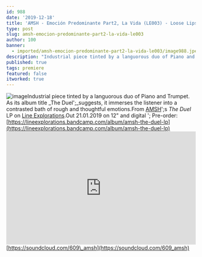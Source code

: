 ```yaml
---
id: 988
date: '2019-12-18'
title: 'AMSH - Emoción Predominante Part2, La Vida (LE003) - Loose Lips'
type: post
slug: amsh-emocion-predominante-part2-la-vida-le003
author: 100
banner:
  - imported/amsh-emocion-predominante-part2-la-vida-le003/image988.jpeg
description: "Industrial piece tinted by a languorous duo of Piano and Trumpet. As its album title The Duel\_suggests, it immerses the listener into a contrasted bath of rough and thoughtful emotions. From AMSH's The Duel LP on Line Explorations. Out 21.01.2019 on 12\" and digital – Pre-order: https://lineexplorations.bandcamp.com/album/amsh-the-duel-lp https://soundcloud.com/609_amsh [...]Read More..."
published: true
tags: premiere
featured: false
itworked: true
---
```

![image](../imported/amsh-emocion-predominante-part2-la-vida-le003/image988.jpeg)Industrial piece tinted by a languorous duo of Piano and Trumpet. As its album title _The Duel';_suggests, it immerses the listener into a contrasted bath of rough and thoughtful emotions.From [AMSH](https://soundcloud.com/609_amsh)';s _The Duel_ LP on [Line Explorations](https://lineexplorations.bandcamp.com).Out 21.01.2019 on 12" and digital '; Pre-order: [](https://lineexplorations.bandcamp.com/album/amsh-the-duel-lp)[https://lineexplorations.bandcamp.com/album/amsh-the-duel-lp](https://lineexplorations.bandcamp.com/album/amsh-the-duel-lp)<iframe width='100%' height='300' scrolling='no' frameborder='no' allow='autoplay' src='https://w.soundcloud.com/player/?url=https%3A//api.soundcloud.com/tracks/730429684&color=%23ff5500&auto_play=false&hide_related=false&show_comments=true&show_user=true&show_reposts=false&show_teaser=true'></iframe>[https://soundcloud.com/609\_amsh](https://soundcloud.com/609_amsh)